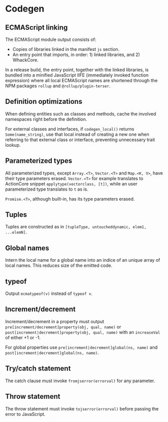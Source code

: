 # Codegen

## ECMAScript linking

The ECMAScript module output consists of:

* Copies of libraries linked in the manifest `js` section.
* An entry point that imports, in order: 1) linked libraries, and 2) WhackCore.

In a release build, the entry point, together with the linked libraries, is bundled into a minified JavaScript IIFE (immediately invoked function expression) where all local ECMAScript names are shortened through the NPM packages `rollup` and `@rollup/plugin-terser`.

## Definition optimizations

When defining entities such as classes and methods, cache the involved namespaces right before the definition.

For external classes and interfaces, if `codegen_local()` returns `Some(name_string)`, use that local instead of creating a new one when referring to that external class or interface, preventing unnecessary trait lookup.

## Parameterized types

All parameterized types, except `Array.<T>`, `Vector.<T>` and `Map.<K, V>`, have their type parameters erased.
`Vector.<T>` for example translates to ActionCore snippet `applytype(vectorclass, [t])`, while an user parameterized type translates to `t` as is.

`Promise.<T>`, although built-in, has its type parameters erased.

## Tuples

Tuples are constructed as in `[tupleType, untoucheddynamic, elem1, ...elemN]`.

## Global names

Intern the local name for a global name into an indice of an unique array of local names. This reduces size of the emitted code.

## typeof

Output `ecmatypeof(v)` instead of `typeof v`.

## Increment/decrement

Increment/decrement in a property must output `pre[increment/decrement]property(obj, qual, name)` or `post[increment|decrement]property(obj, qual, name)` with an `increaseVal` of either +1 or -1.

For global properties use `pre[increment|decrement]global(ns, name)` and `post[increment|decrement]global(ns, name)`.

## Try/catch statement

The catch clause must invoke `fromjserror(errorval)` for any parameter.

## Throw statement

The throw statement must invoke `tojserror(errorval)` before passing the error to JavaScript.